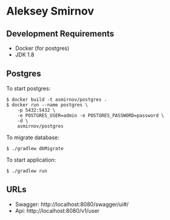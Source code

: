 # Aleksey Smirnov

## Development Requirements
* Docker (for postgres)
* JDK 1.8

## Postgres
To start postgres:
```
$ docker build -t asmirnov/postgres .
$ docker run --name postgres \
    -p 5432:5432 \
    -e POSTGRES_USER=admin -e POSTGRES_PASSWORD=password \
    -d \
    asmirnov/postgres

```
To migrate database:
```
$ ./gradlew dbMigrate
```
To start application:
```
$ ./gradlew run
```

## URLs
* Swagger: http://localhost:8080/swagger/ui#/
* Api: http://localhost:8080/v1/user